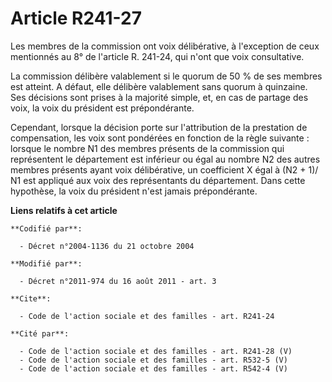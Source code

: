 # Article R241-27

Les membres de la commission ont voix délibérative, à l'exception de ceux mentionnés au 8° de l'article R. 241-24, qui n'ont
que voix consultative. 

La commission délibère valablement si le quorum de 50 % de ses membres est atteint. A défaut, elle délibère valablement sans
quorum à quinzaine. Ses décisions sont prises à la majorité simple, et, en cas de partage des voix, la voix du président est
prépondérante. 

Cependant, lorsque la décision porte sur l'attribution de la prestation de compensation, les voix sont pondérées en fonction
de la règle suivante : lorsque le nombre N1 des membres présents de la commission qui représentent le département est
inférieur ou égal au nombre N2 des autres membres présents ayant voix délibérative, un coefficient X égal à (N2 + 1)/ N1 est
appliqué aux voix des représentants du département. Dans cette hypothèse, la voix du président n'est jamais prépondérante.

**Liens relatifs à cet article**

	**Codifié par**:

	  - Décret n°2004-1136 du 21 octobre 2004

	**Modifié par**:

	  - Décret n°2011-974 du 16 août 2011 - art. 3

	**Cite**:

	  - Code de l'action sociale et des familles - art. R241-24

	**Cité par**:

	  - Code de l'action sociale et des familles - art. R241-28 (V)
	  - Code de l'action sociale et des familles - art. R532-5 (V)
	  - Code de l'action sociale et des familles - art. R542-4 (V)
